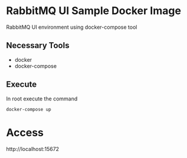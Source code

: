# RabbitMQ UI Sample Docker Image

RabbitMQ UI environment using docker-compose tool

## Necessary Tools
* docker
* docker-compose

## Execute

In root execute the command

```shell
docker-compose up
```

# Access

http://localhost:15672